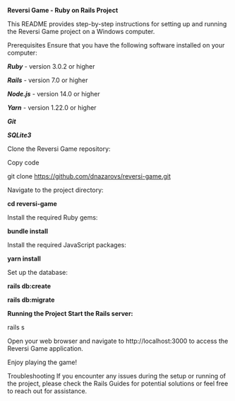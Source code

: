 **Reversi Game - Ruby on Rails Project**

This README provides step-by-step instructions for setting up and running the Reversi Game project on a Windows computer.

Prerequisites
Ensure that you have the following software installed on your computer:

**_Ruby_** - version 3.0.2 or higher

**_Rails_** - version 7.0 or higher

**_Node.js_** - version 14.0 or higher

_**Yarn**_ - version 1.22.0 or higher

_**Git**_

_**SQLite3**_

Clone the Reversi Game repository:

Copy code

git clone https://github.com/dnazarovs/reversi-game.git

Navigate to the project directory:

**cd reversi-game**

Install the required Ruby gems:

**bundle install**

Install the required JavaScript packages:

**yarn install**

Set up the database:

**rails db:create**

**rails db:migrate**

**Running the Project
Start the Rails server:**

rails s

Open your web browser and navigate to http://localhost:3000 to access the Reversi Game application.

Enjoy playing the game!

Troubleshooting
If you encounter any issues during the setup or running of the project, please check the Rails Guides for potential solutions or feel free to reach out for assistance.
